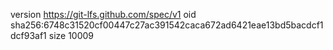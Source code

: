 version https://git-lfs.github.com/spec/v1
oid sha256:6748c31520cf00447c27ac391542caca672ad6421eae13bd5bacdcf1dcf93af1
size 10009
